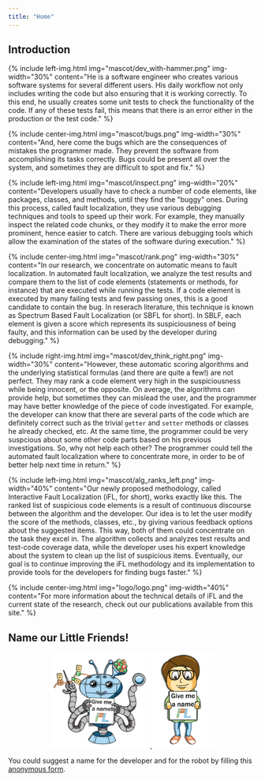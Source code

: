 ```yaml
---
title: "Home"
---
```

## Introduction

{% include left-img.html img="mascot/dev_with-hammer.png" img-width="30%"
content="He is a software engineer who creates various software systems for several different users. His daily workflow not only includes writing the code but also  ensuring that it is working correctly. To this end, he usually creates some unit tests to check the functionality of the code. If any of these tests fail, this means that there is an error either in the production or the test code." %}

{% include center-img.html img="mascot/bugs.png" img-width="30%"
content="And, here come the bugs which are the consequences of mistakes the programmer made. They prevent the software from accomplishing its tasks correctly. Bugs could be present all over the system, and sometimes they are difficult to spot and fix." %}

{% include left-img.html img="mascot/inspect.png" img-width="20%"
content="Developers usually have to check a number of code elements, like packages, classes, and methods, until they find the \"buggy\" ones. During this process, called fault localization, they use various debugging techniques and tools to speed up their work. For example, they manually inspect the related code chunks, or they modify it to make the error more prominent, hence easier to catch. There are various debugging tools which allow the examination of the states of the software during execution." %}

{% include center-img.html img="mascot/rank.png" img-width="30%"
content="In our research, we concentrate on automatic means to fault localization. In automated fault localization, we analyze the test results and compare them to the list of code elements (statements or methods, for instance) that are executed while running the tests. If a code element is executed by many failing tests and few passing ones, this is a good candidate to contain the bug. In reserach literature, this technique is known as Spectrum Based Fault Localization (or SBFL for short). In SBLF, each element is given a score which represents its suspiciousness of being faulty, and this information can be used by the developer during debugging." %}

{% include right-img.html img="mascot/dev_think_right.png" img-width="30%"
content="However, these automatic scoring algorithms and the underlying statistical formulas (and there are quite a few!) are not perfect. They may rank a code element very high in the suspiciousness while being innocent, or the opposite. On average, the algorithms can provide help, but sometimes they can mislead the user, and the programmer may have better knowledge of the piece of code investigated. For example, the developer can know that there are several parts of the code which are definitely correct such as the trivial `getter` and `setter` methods or classes he already checked, etc. At the same time, the programmer could be very suspcious about some other code parts based on his previous investigations. So, why not help each other? The programmer could tell the automated fault localization where to concentrate more, in order to be of better help next time in return." %}

{% include left-img.html img="mascot/alg_ranks_left.png" img-width="40%"
content="Our newly proposed methodology, called Interactive Fault Localization (iFL, for short), works exactly like this. The ranked list of suspicious code elements is a result of continuous discourse between the algorithm and the developer. Our idea is to let the user modify the score of the methods, classes, etc., by giving various feedback options about the suggested items. This way, both of them could concentrate on the task they excel in. The algorithm collects and analyzes test results and test-code coverage data, while the developer uses his expert knowledge about the system to clean up the list of suspicious items. Eventually, our goal is to continue improving the iFL methodology and its implementation to provide tools for the developers for finding bugs faster." %}

{% include center-img.html img="logo/logo.png" img-width="40%"
content="For more information about the technical details of iFL and the current state of the research, check out our publications available from this site." %}

## Name our Little Friends!

<div style="text-align: center">
    <a href="https://forms.gle/eTGFVMDtrA6KprMT7"><img src="mascot/alg_sign.png" style="width: 40%; display: inline"/>
    <img src="mascot/dev_sign.png" style="width: 25%; display: inline"/></a>
</div>

You could suggest a name for the developer and for the robot by filling this [anonymous form](https://forms.gle/eTGFVMDtrA6KprMT7).
